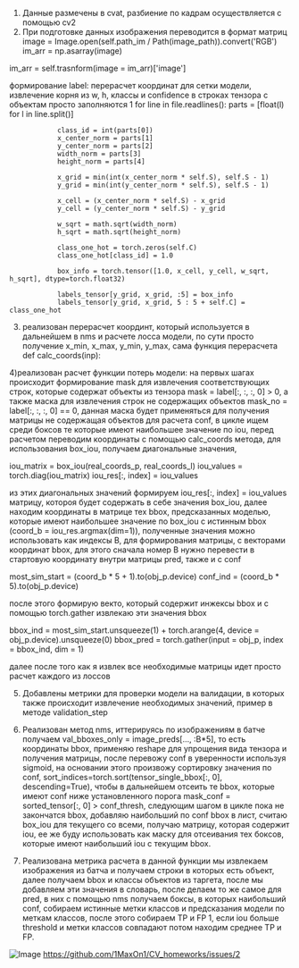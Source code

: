 1) Данные размечены в cvat, разбиение по кадрам осуществляется с помощью cv2
2) При подготовке данных изображения переводится в формат матриц 
image = Image.open(self.path_im / Path(image_path)).convert('RGB')
im_arr = np.asarray(image)

im_arr = self.trasnform(image = im_arr)['image']

формирование label: перерасчет координат для сетки модели, извлечение корня из w, h, классы и confidence в строках тензора с объектам просто заполняются 1
for line in file.readlines():
  parts = [float(l) for l in line.split()]
                
                class_id = int(parts[0])
                x_center_norm = parts[1]
                y_center_norm = parts[2]
                width_norm = parts[3]
                height_norm = parts[4]

                x_grid = min(int(x_center_norm * self.S), self.S - 1)
                y_grid = min(int(y_center_norm * self.S), self.S - 1)

                x_cell = (x_center_norm * self.S) - x_grid
                y_cell = (y_center_norm * self.S) - y_grid
                
                w_sqrt = math.sqrt(width_norm)
                h_sqrt = math.sqrt(height_norm)

                class_one_hot = torch.zeros(self.C)
                class_one_hot[class_id] = 1.0
                
                box_info = torch.tensor([1.0, x_cell, y_cell, w_sqrt, h_sqrt], dtype=torch.float32)
                
                labels_tensor[y_grid, x_grid, :5] = box_info 
                labels_tensor[y_grid, x_grid, 5 : 5 + self.C] = class_one_hot

3) реализован перерасчет координт, который используется в дальнейшем в nms и расчете лосса модели, по сути просто получение x_min, x_max, y_min, y_max, сама функция перерасчета def calc_coords(inp):

4)реализован расчет функции потерь модели: на первых шагах происходит формирование mask для извлечения соответствующих строк, которые содержат объекты из тензора mask = label[:, :, :, 0] > 0, а также маска для извлечения строк не содержащих объектов mask_no = label[:, :, :, 0] == 0, данная маска будет применяться для получения матрицы не содержащая объектов для расчета conf, в цикле ищем среди боксов те которые имеют наибольшее значение по iou, перед расчетом переводим координаты с помощью calc_coords метода, для использования box_iou, получаем диагональные значения, 

iou_matrix = box_iou(real_coords_p, real_coords_l)
iou_values = torch.diag(iou_matrix)
iou_res[:, index] = iou_values

из этих диагональных значений формируем iou_res[:, index] = iou_values матрицу, котороя будет содержать в себе значения box_iou, далее находим координаты в матрице тех bbox, предсказанных моделью, которые имеют наибольшее значение по box_iou с истинным bbox (coord_b = iou_res.argmax(dim=1)), полученные значения можно использовать как индексы B, для формирования матрицы, с векторами координат bbox, для этого сначала номер B нужно перевести в стартовую координату внутри матрицы pred, также и с conf

most_sim_start = (coord_b * 5 + 1).to(obj_p.device)
conf_ind = (coord_b * 5).to(obj_p.device)

после этого формирую векто, который содержит инжексы bbox и с помощью torch.gather извлекаю эти значения bbox

bbox_ind = most_sim_start.unsqueeze(1) + torch.arange(4, device = obj_p.device).unsqueeze(0) 
bbox_pred = torch.gather(input = obj_p, index = bbox_ind, dim = 1)

далее после того как я извлек все необходимые матрицы идет просто расчет каждого из лоссов

5) Добавлены метрики для проверки модели на валидации, в которых также происходит извлечение необходимых значений, пример в методе validation_step
6) Реализован метод nms, иттерируясь по изображениям в батче получаем val_bboxes_only = image_preds[..., :B*5], то есть координаты bbox, применяю reshape для упрощения вида тензора и получения матрицы, после перевожу conf в уверенности используя sigmoid, на основании этого произвожу сортировку значения по conf, sort_indices=torch.sort(tensor_single_bbox[:, 0], descending=True), чтобы в дальнейшем отсеить те bbox, которые имеют conf ниже установленного порога mask_conf = sorted_tensor[:, 0] > conf_thresh, следующим шагом в цикле пока не закончатся bbox, добавляю наибольший по conf bbox в лист, считаю box_iou для текущего со всеми, получаю матрицу, которая содержит iou, ее же буду использовать как маску для отсеивания тех боксов, которые имеют наибольший iou с текущим bbox.

7) Реализована метрика расчета в данной функции мы извлекаем изображения из батча и получаем строки в которых есть объект, далее получаем bbox и классы объектов из таргета, после мы добавляем эти значения в словарь, после делаем то же самое для pred, в них с помощью nms получаем боксы, в которых наибольший conf, собираем истинные метки классов и предсказания модели по меткам классов, после этого собираем TP и FP 1, если iou больше threshold и метки классов совпадают потом находим среднее TP и FP.

 

![Image](https://github.com/user-attachments/assets/d3fefea7-7eb0-4a2b-95db-b06c3481dc1e)
https://github.com/1MaxOn1/CV_homeworks/issues/2
